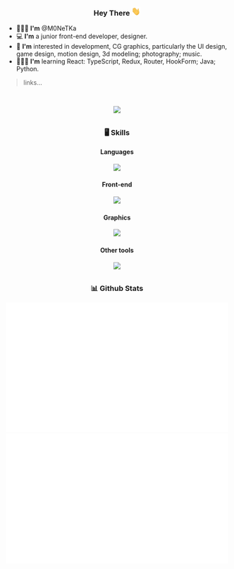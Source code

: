 <h3 align="center">
Hey There
<img src="https://raw.githubusercontent.com/danielcshn/danielcshn/master/icons/wave.gif" width="20" height="20">
</h3>

- 🙋🏻‍♂️ **I'm** @M0NeTKa
- 💻 **I'm** a junior front-end developer, designer.
- 💜 **I'm** interested in development, CG graphics, particularly the UI design, game design, motion design, 3d modeling; photography; music.
- 👨🏻‍🎓 **I'm** learning React: TypeScript, Redux, Router, HookForm; Java; Python.

> links...
<!-- добавить еще иконок -->

<br>

<div align="center">
 
![](https://komarev.com/ghpvc/?username=m0netka&color=34324a&label=Profile+Views&style=for-the-badge)
 
</div>

## 

<div align="center">
 <h3>🖥️ Skills</h3>
 
 <h4>Languages</h4>
  <a href="https://skillicons.dev">
    <img src="https://skillicons.dev/icons?i=js,ts,python,java,mysql" />
  </a>
 <h4>Front-end</h4>
  <a href="https://skillicons.dev">
    <img src="https://skillicons.dev/icons?i=html,css,sass,bootstrap,react,redux,vite" />
  </a>
 <h4>Graphics</h4>
  <a href="https://skillicons.dev">
    <img src="https://skillicons.dev/icons?i=figma,ps,ae,pr,blender" />
  </a>
 <h4>Other tools</h4>
  <a href="https://skillicons.dev">
    <img src="https://skillicons.dev/icons?i=idea,au,git,github" />
  </a>
 
</div>

<!-- ![status](https://nocache.advaith.workers.dev?url=https://img.shields.io/endpoint?url=https://dev.discordprofiles.me/api/badge/status/305655865627770881?simple=true) -->
<!-- ![playing](https://nocache.advaith.workers.dev?url=https://img.shields.io/endpoint?url=https://dev.discordprofiles.me/api/badge/playing/305655865627770881) -->

## 

<!-- <div align="center">
 <h3>🎧 Spotify Playing</h3>

[![spotify-github-profile](https://spotify-github-profile.vercel.app/api/view?uid=2icodfechvl9zg7076ulr81f6&cover_image=true&theme=novatorem&bar_color=53b14f&bar_color_cover=true)](https://spotify-github-profile.vercel.app/api/view?uid=2icodfechvl9zg7076ulr81f6&redirect=true)

</div> -->

## 

<div align="center">
 <h3>📊 Github Stats</h3>
  
![](https://github.com/m0netka/github-stats/blob/master/generated/overview.svg#gh-dark-mode-only)
![](https://github.com/m0netka/github-stats/blob/master/generated/languages.svg#gh-dark-mode-only)

</div>
